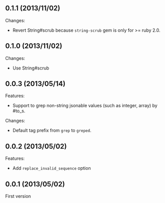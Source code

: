 ## 0.1.1 (2013/11/02)

Changes:

- Revert String#scrub because `string-scrub` gem is only for >= ruby 2.0.

## 0.1.0 (2013/11/02)

Changes:

- Use String#scrub

## 0.0.3 (2013/05/14)

Features:

- Support to grep non-string jsonable values (such as integer, array) by #to_s. 

Changes:

- Default tag prefix from `grep` to `greped`. 

## 0.0.2 (2013/05/02)

Features:

- Add `replace_invalid_sequence` option

## 0.0.1 (2013/05/02)

First version
